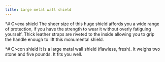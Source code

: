 ```yaml
---
title: Large metal wall shield
---
```


\*# C\>exa shield The sheer size of this huge shield affords you a wide
range of protection, if you have the strength to wear it without overly
fatiguing yourself. Thick leather straps are riveted to the inside
allowing you to grip the handle enough to lift this monumental shield.

\*# C\>con shield It is a large metal wall shield (flawless, fresh). It
weighs two stone and five pounds. It fits you well.